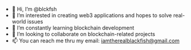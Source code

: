 - 👋 Hi, I’m @blckfsh
- 👀 I’m interested in creating web3 applications and hopes to solve real-world issues
- 🌱 I’m constantly learning blockchain development
- 💞️ I’m looking to collaborate on blockchain-related projects
- 📫 You can reach me thru my email: iamtherealblackfish@gmail.com

<!---
blckfsh/blckfsh is a ✨ special ✨ repository because its `README.md` (this file) appears on your GitHub profile.
You can click the Preview link to take a look at your changes.
--->

